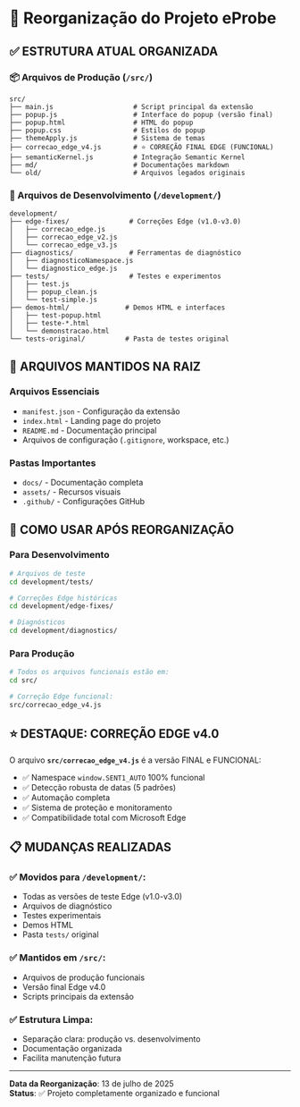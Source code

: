 # 📁 Reorganização do Projeto eProbe

## ✅ ESTRUTURA ATUAL ORGANIZADA

### 📦 Arquivos de Produção (`/src/`)

```
src/
├── main.js                    # Script principal da extensão
├── popup.js                   # Interface do popup (versão final)
├── popup.html                 # HTML do popup
├── popup.css                  # Estilos do popup
├── themeApply.js              # Sistema de temas
├── correcao_edge_v4.js        # ⭐ CORREÇÃO FINAL EDGE (FUNCIONAL)
├── semanticKernel.js          # Integração Semantic Kernel
├── md/                        # Documentações markdown
└── old/                       # Arquivos legados originais
```

### 🔧 Arquivos de Desenvolvimento (`/development/`)

```
development/
├── edge-fixes/               # Correções Edge (v1.0-v3.0)
│   ├── correcao_edge.js
│   ├── correcao_edge_v2.js
│   └── correcao_edge_v3.js
├── diagnostics/              # Ferramentas de diagnóstico
│   ├── diagnosticoNamespace.js
│   └── diagnostico_edge.js
├── tests/                    # Testes e experimentos
│   ├── test.js
│   ├── popup_clean.js
│   └── test-simple.js
├── demos-html/              # Demos HTML e interfaces
│   ├── test-popup.html
│   ├── teste-*.html
│   └── demonstracao.html
└── tests-original/          # Pasta de testes original
```

## 🎯 ARQUIVOS MANTIDOS NA RAIZ

### Arquivos Essenciais

-   `manifest.json` - Configuração da extensão
-   `index.html` - Landing page do projeto
-   `README.md` - Documentação principal
-   Arquivos de configuração (`.gitignore`, workspace, etc.)

### Pastas Importantes

-   `docs/` - Documentação completa
-   `assets/` - Recursos visuais
-   `.github/` - Configurações GitHub

## 🚀 COMO USAR APÓS REORGANIZAÇÃO

### Para Desenvolvimento

```bash
# Arquivos de teste
cd development/tests/

# Correções Edge históricas
cd development/edge-fixes/

# Diagnósticos
cd development/diagnostics/
```

### Para Produção

```bash
# Todos os arquivos funcionais estão em:
cd src/

# Correção Edge funcional:
src/correcao_edge_v4.js
```

## ⭐ DESTAQUE: CORREÇÃO EDGE v4.0

O arquivo **`src/correcao_edge_v4.js`** é a versão FINAL e FUNCIONAL:

-   ✅ Namespace `window.SENT1_AUTO` 100% funcional
-   ✅ Detecção robusta de datas (5 padrões)
-   ✅ Automação completa
-   ✅ Sistema de proteção e monitoramento
-   ✅ Compatibilidade total com Microsoft Edge

## 📋 MUDANÇAS REALIZADAS

### ✅ Movidos para `/development/`:

-   Todas as versões de teste Edge (v1.0-v3.0)
-   Arquivos de diagnóstico
-   Testes experimentais
-   Demos HTML
-   Pasta `tests/` original

### ✅ Mantidos em `/src/`:

-   Arquivos de produção funcionais
-   Versão final Edge v4.0
-   Scripts principais da extensão

### ✅ Estrutura Limpa:

-   Separação clara: produção vs. desenvolvimento
-   Documentação organizada
-   Facilita manutenção futura

---

**Data da Reorganização**: 13 de julho de 2025  
**Status**: ✅ Projeto completamente organizado e funcional
